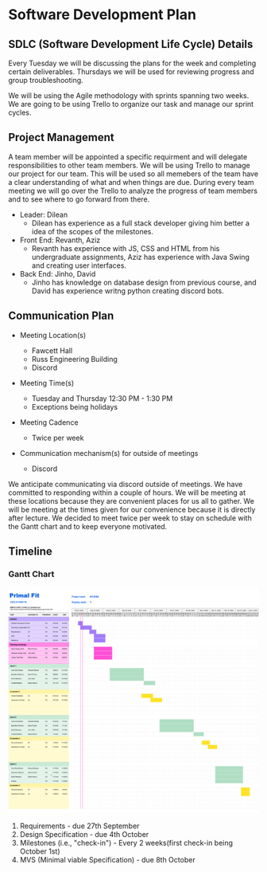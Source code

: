 # Software Development Plan

## SDLC (Software Development Life Cycle) Details

Every Tuesday we will be discussing the plans for the week and completing certain deliverables. Thursdays we will be used for reviewing progress and group troubleshooting. 

We will be using the Agile methodology with sprints spanning two weeks. We are going to be using Trello to organize our task and manage our sprint cycles.  


## Project Management

A team member will be appointed a specific requirment and will delegate responsibilities to other team members. We will be using Trello to manage our project for our team. This will be used so all memebers of the team have a clear understanding of what and when things are due. During every team meeting we will go over the Trello to analyze the progress of team members and to see where to go forward from there.

 - Leader: Dilean
    - Dilean has experience as a full stack developer giving him better a idea of the scopes of the milestones. 
 - Front End: Revanth, Aziz
    - Revanth has experience with JS, CSS and HTML from his undergraduate assignments, Aziz has experience with Java Swing and creating user interfaces. 
 - Back End: Jinho, David
    - Jinho has knowledge on database design from previous course, and David has experience writng python creating discord bots.  

## Communication Plan

- Meeting Location(s)
    - Fawcett Hall
    - Russ Engineering Building
    - Discord

- Meeting Time(s)
    - Tuesday and Thursday 12:30 PM - 1:30 PM
    - Exceptions being holidays 

- Meeting Cadence
    - Twice per week

- Communication mechanism(s) for outside of meetings
    - Discord

We anticipate communicating via discord outside of meetings. We have committed to responding within a couple of hours. We will be meeting at these locations because they are convenient places for us all to gather. We will be meeting at the times given for our convenience because it is directly after lecture. We decided to meet twice per week to stay on schedule with the Gantt chart and to keep everyone motivated.


## Timeline
### Gantt Chart
![Gantt-Chart](../assets/GanttChart.png)
1. Requirements - due 27th September
2. Design Specification - due 4th October
3. Milestones (i.e., "check-in") - Every 2 weeks(first check-in being October 1st)
4. MVS (Minimal viable Specification) - due 8th October 
